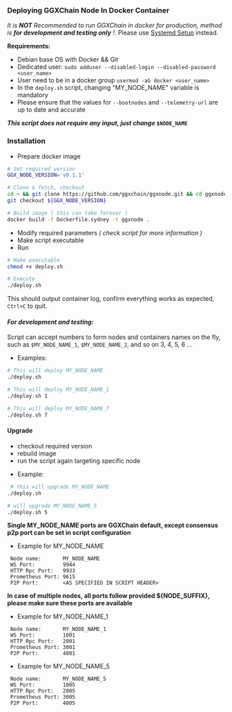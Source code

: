 ### Deploying GGXChain Node In Docker Container

_It is **NOT** Recommended to run GGXChain in docker for production, method is **for development and testing only** !_. Please use [Systemd Setup](https://github.com/matsuro-hadouken/golden-gate-stash/tree/main/node-installation/Systemd) instead.

**Requirements:**
* Debian base OS with Docker && Git
* Dedicated user: `sudo adduser --disabled-login --disabled-password <user_name>`
* User need to be in a docker group `usermod -aG docker <user_name>`
* In the `deploy.sh` script, changing "MY_NODE_NAME" variable is mandatory
* Please ensure that the values for `--bootnodes` and `--telemetry-url` are up to date and accurate

**_This script does not require any input, just change_ `$NODE_NAME`**

### Installation

* Prepare docker image

```sh
# Set required version
GGX_NODE_VERSION='v0.1.1'
```

```sh
# Clone & fetch, checkout
cd ~ && git clone https://github.com/ggxchain/ggxnode.git && cd ggxnode && git fetch --all --tags && git pull
git checkout ${GGX_NODE_VERSION}
```

```sh
# Build image ( this can take forever )
docker build -f Dockerfile.sydney -t ggxnode .
```

* Modify required parameters _( check script for more information )_
* Make script executable
* Run

```sh
# Make executable
chmod +x deploy.sh
```

```sh
# Execute
./deploy.sh
```

This should output container log, confirm everything works as expected, `Ctrl+C` to quit.

#### _For development and testing:_

Script can accept numbers to form nodes and containers names on the fly, such as `$MY_NODE_NAME_1`, `$MY_NODE_NAME_2`, and so on 3, 4, 5, 6 ...
* Examples:

```sh
# This will deploy MY_NODE_NAME
./deploy.sh
```

```sh
# This will deploy MY_NODE_NAME_1
./deploy.sh 1
```

```sh
# This will deploy MY_NODE_NAME_7
./deploy.sh 7
```

#### Upgrade

- checkout required version
- rebuild image
- run the script again targeting specific node

* Example: 
 
```sh
 # this will upgrade MY_NODE_NAME
./deploy.sh
```

```sh
# will upgrade MY_NODE_NAME_5
./deploy.sh 5
```

**Single MY_NODE_NAME ports are GGXChain default, except consensus p2p port can be set in script configuration**

* Example for MY_NODE_NAME

```
 Node name:       MY_NODE_NAME
 WS Port:         9944
 HTTP Rpc Port:   9933
 Prometheus Port: 9615
 P2P Port:        <AS SPECIFIED IN SCRIPT HEADER>
```

**In case of multiple nodes, all ports follow provided ${NODE_SUFFIX}, please make sure these ports are available**

* Example for MY_NODE_NAME_1

```
 Node name:       MY_NODE_NAME_1
 WS Port:         1001
 HTTP Rpc Port:   2001
 Prometheus Port: 3001
 P2P Port:        4001
```

* Example for MY_NODE_NAME_5

```
 Node name:       MY_NODE_NAME_5
 WS Port:         1005
 HTTP Rpc Port:   2005
 Prometheus Port: 3005
 P2P Port:        4005
```
